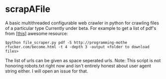 # scrapAFile
A basic multithreaded configurable web crawler in python for crawling files of a particular type
Currently under beta. For example to get a list of pdf's from [[this]](http://programming-motherfucker.com/become.html "this") awesome resource:
````
$python file_scraper.py pdf -S http://programming-mothe
rfucker.com/become.html -t 4 -depth 3 -output <folder to download files>
````
The list of urls can be given as space seperated urls.
Note: This script is not honoring robots.txt right now and isn't entirely honest about user agent string either. I will open an issue for that.
